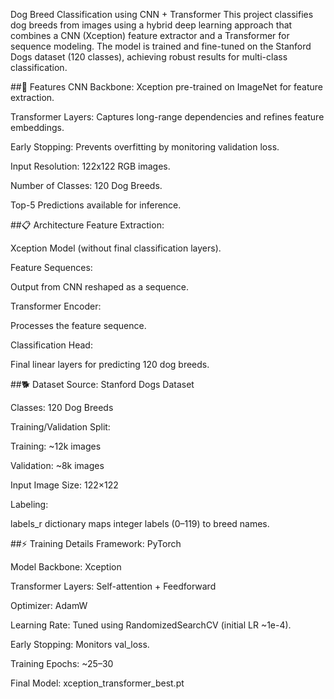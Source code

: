 Dog Breed Classification using CNN + Transformer
This project classifies dog breeds from images using a hybrid deep learning approach that combines a CNN (Xception) feature extractor and a Transformer for sequence modeling. The model is trained and fine-tuned on the Stanford Dogs dataset (120 classes), achieving robust results for multi-class classification.

##🚀 Features
CNN Backbone: Xception pre-trained on ImageNet for feature extraction.

Transformer Layers: Captures long-range dependencies and refines feature embeddings.

Early Stopping: Prevents overfitting by monitoring validation loss.

Input Resolution: 122x122 RGB images.

Number of Classes: 120 Dog Breeds.

Top-5 Predictions available for inference.

##📋 Architecture
Feature Extraction:

Xception Model (without final classification layers).

Feature Sequences:

Output from CNN reshaped as a sequence.

Transformer Encoder:

Processes the feature sequence.

Classification Head:

Final linear layers for predicting 120 dog breeds.

##🐕 Dataset
Source: Stanford Dogs Dataset

Classes: 120 Dog Breeds

Training/Validation Split:

Training: ~12k images

Validation: ~8k images

Input Image Size: 122×122

Labeling:

labels_r dictionary maps integer labels (0–119) to breed names.

##⚡️ Training Details
Framework: PyTorch

Model Backbone: Xception

Transformer Layers: Self-attention + Feedforward

Optimizer: AdamW

Learning Rate: Tuned using RandomizedSearchCV (initial LR ~1e-4).

Early Stopping: Monitors val_loss.

Training Epochs: ~25–30

Final Model: xception_transformer_best.pt
